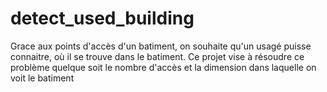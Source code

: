 # detect_used_building
Grace aux points d'accès d'un batiment, on souhaite qu'un usagé puisse connaitre, où il se trouve dans le batiment. Ce projet vise à résoudre ce problème quelque soit le nombre d'accès et la dimension dans laquelle on voit le batiment
